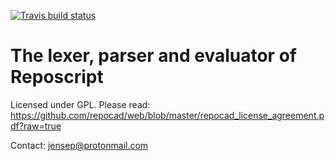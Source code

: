 [![Travis build status](https://travis-ci.org/repocad/web.svg)](http://travis-ci.org/repocad/web)

The lexer, parser and evaluator of Reposcript
===

Licensed under GPL. Please read:
https://github.com/repocad/web/blob/master/repocad_license_agreement.pdf?raw=true

Contact: jensep@protonmail.com
